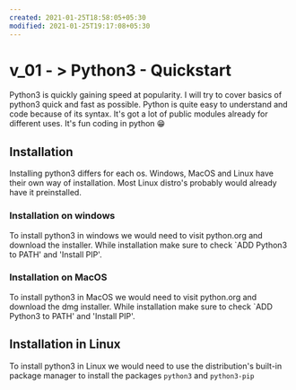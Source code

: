 ```yaml
---
created: 2021-01-25T18:58:05+05:30
modified: 2021-01-25T19:17:08+05:30
---
```


# v_01 - > Python3 - Quickstart

Python3 is quickly gaining speed at popularity. I will try to cover basics of python3 quick and fast as possible. Python is quite easy to understand and code because of its syntax. It's got a lot of public modules already for different uses. It's fun coding in python :grin:

## Installation
Installing python3 differs for each os. Windows, MacOS and Linux have their own way of installation. Most Linux distro's probably would already have it preinstalled.

### Installation on windows
To install python3 in windows we would need to visit python.org and download the installer. While installation make sure to check `ADD Python3 to PATH' and 'Install PIP'.

### Installation on MacOS
To install python3 in MacOS we would need to visit python.org and download the dmg installer. While installation make sure to check `ADD Python3 to PATH' and 'Install PIP'.

## Installation in Linux
To install python3 in Linux we would need to use the distribution's built-in package manager to install the packages `python3` and `python3-pip`